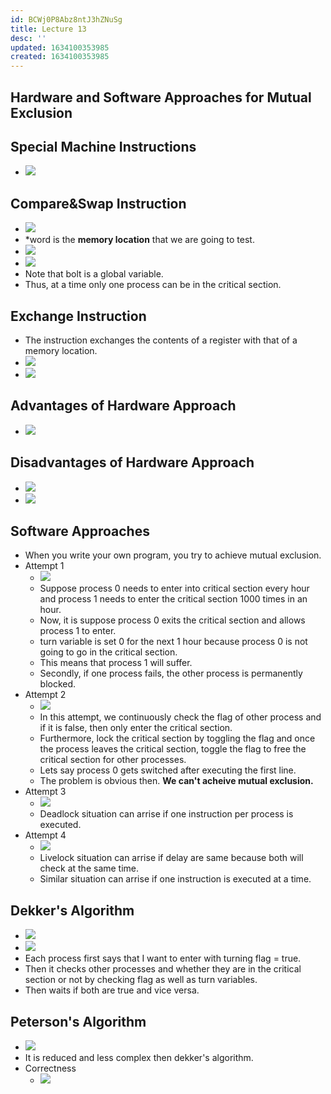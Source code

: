 ```yaml
---
id: BCWj0P8Abz8ntJ3hZNuSg
title: Lecture 13
desc: ''
updated: 1634100353985
created: 1634100353985
---
```

## Hardware and Software Approaches for Mutual Exclusion

## Special Machine Instructions

- ![](/assets/images/2021-10-13-10-18-47.png)

## Compare&Swap Instruction

- ![](/assets/images/2021-10-13-10-19-43.png)
- \*word is the **memory location** that we are going to test.
- ![](/assets/images/2021-10-13-10-20-57.png)
- ![](/assets/images/2021-10-13-10-22-07.png)
- Note that bolt is a global variable.
- Thus, at a time only one process can be in the critical section.

## Exchange Instruction

- The instruction exchanges the contents of a register with that of a memory location.
- ![](/assets/images/2021-10-17-23-08-36.png)
- ![](/assets/images/2021-10-17-23-15-14.png)

## Advantages of Hardware Approach

- ![](/assets/images/2021-10-17-23-12-09.png)

## Disadvantages of Hardware Approach

- ![](/assets/images/2021-10-17-23-15-45.png)
- ![](/assets/images/2021-10-17-23-17-31.png)

## Software Approaches

- When you write your own program, you try to achieve mutual exclusion.
- Attempt 1
  - ![](/assets/images/2021-10-17-23-19-32.png)
  - Suppose process 0 needs to enter into critical section every hour and process 1 needs to enter the critical section 1000 times in an hour.
  - Now, it is suppose process 0 exits the critical section and allows process 1 to enter.
  - turn variable is set 0 for the next 1 hour because process 0 is not going to go in the critical section.
  - This means that process 1 will suffer.
  - Secondly, if one process fails, the other process is permanently blocked.
- Attempt 2
  - ![](/assets/images/2021-10-17-23-24-37.png)
  - In this attempt, we continuously check the flag of other process and if it is false, then only enter the critical section.
  - Furthermore, lock the critical section by toggling the flag and once the process leaves the critical section, toggle the flag to free the critical section for other processes.
  - Lets say process 0 gets switched after executing the first line.
  - The problem is obvious then. **We can't acheive mutual exclusion.**
- Attempt 3
  - ![](/assets/images/2021-10-17-23-42-42.png)
  - Deadlock situation can arrise if one instruction per process is executed.
- Attempt 4
  - ![](/assets/images/2021-10-17-23-46-03.png)
  - Livelock situation can arrise if delay are same because both will check at the same time.
  - Similar situation can arrise if one instruction is executed at a time.

## Dekker's Algorithm

- ![](/assets/images/2021-10-17-23-49-52.png)
- ![](/assets/images/2021-10-17-23-50-05.png)
- Each process first says that I want to enter with turning flag = true.
- Then it checks other processes and whether they are in the critical section or not by checking flag as well as turn variables.
- Then waits if both are true and vice versa.

## Peterson's Algorithm

- ![](/assets/images/2021-10-17-23-53-55.png)
- It is reduced and less complex then dekker's algorithm.
- Correctness
  - ![](/assets/images/2021-10-17-23-54-58.png)


